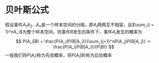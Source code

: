 # 贝叶斯公式
假设事件$A_1 A_2...A_n$是一个样本空间的分隔，即$A_i$两两互不相容，且$\sum_{i = 1}^nA_i$为整个样本空间，则事件$B$发生的条件下，事件$A_i$发生的概率为
$$
P(A_i|B) = \frac{P(A_i)P(B|A_i)}{\sum_{j=1}^nP(A_j)P(B|A_j)} ＝ \frac{P(A_i)P(B|A_i)}{P(B)}
$$
一般我们将$P(A_i)$称为先验概率，将$P(A_i|B)$称为后验概率



